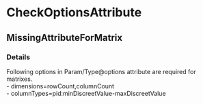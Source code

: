 ﻿---  
uid: Validator_2_21_12  
---

# CheckOptionsAttribute

## MissingAttributeForMatrix

### Details

Following options in Param\/Type@options attribute are required for matrixes.  
 \- dimensions\=rowCount,columnCount  
 \- columnTypes\=pid:minDiscreetValue\-maxDiscreetValue
